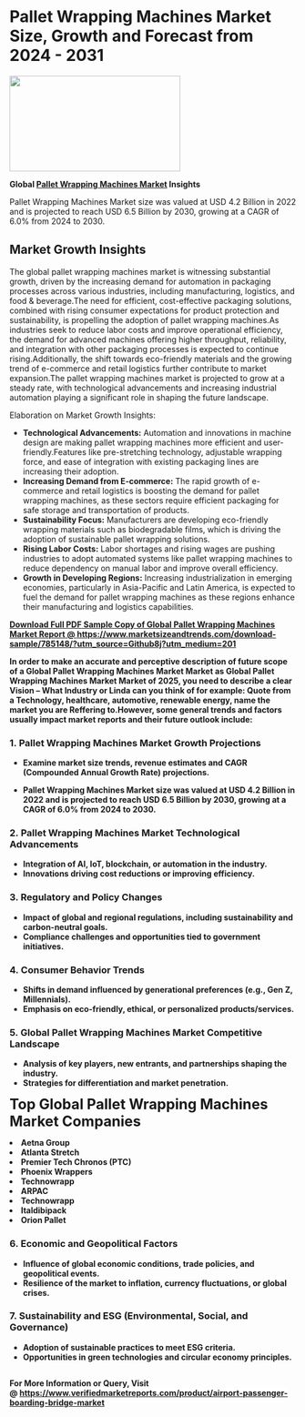 <H1>Pallet Wrapping Machines Market Size, Growth and Forecast from 2024 - 2031</H1><img class="aligncenter size-medium wp-image-584254" src="https://thirdeyenews.in/wp-content/uploads/2024/09/Global-Market-Research-300x168.jpeg" alt="" width="300" height="168" /><p><strong>Global&nbsp;<a href="https://www.marketsizeandtrends.com/download-sample/785148/?utm_source=Github8j?utm_medium=201">Pallet Wrapping Machines Market</a> Insights</strong></p><p>Pallet Wrapping Machines Market size was valued at USD 4.2 Billion in 2022 and is projected to reach USD 6.5 Billion by 2030, growing at a CAGR of 6.0% from 2024 to 2030.</p><p><h2>Market Growth Insights</h2> <p>The global pallet wrapping machines market is witnessing substantial growth, driven by the increasing demand for automation in packaging processes across various industries, including manufacturing, logistics, and food & beverage.The need for efficient, cost-effective packaging solutions, combined with rising consumer expectations for product protection and sustainability, is propelling the adoption of pallet wrapping machines.As industries seek to reduce labor costs and improve operational efficiency, the demand for advanced machines offering higher throughput, reliability, and integration with other packaging processes is expected to continue rising.Additionally, the shift towards eco-friendly materials and the growing trend of e-commerce and retail logistics further contribute to market expansion.The pallet wrapping machines market is projected to grow at a steady rate, with technological advancements and increasing industrial automation playing a significant role in shaping the future landscape.</p> <p><strong><a href="#"></a></strong></p> <p>Elaboration on Market Growth Insights:</p> <ul> <li><strong>Technological Advancements:</strong> Automation and innovations in machine design are making pallet wrapping machines more efficient and user-friendly.Features like pre-stretching technology, adjustable wrapping force, and ease of integration with existing packaging lines are increasing their adoption.</li> <li><strong>Increasing Demand from E-commerce:</strong> The rapid growth of e-commerce and retail logistics is boosting the demand for pallet wrapping machines, as these sectors require efficient packaging for safe storage and transportation of products.</li> <li><strong>Sustainability Focus:</strong> Manufacturers are developing eco-friendly wrapping materials such as biodegradable films, which is driving the adoption of sustainable pallet wrapping solutions.</li> <li><strong>Rising Labor Costs:</strong> Labor shortages and rising wages are pushing industries to adopt automated systems like pallet wrapping machines to reduce dependency on manual labor and improve overall efficiency.</li> <li><strong>Growth in Developing Regions:</strong> Increasing industrialization in emerging economies, particularly in Asia-Pacific and Latin America, is expected to fuel the demand for pallet wrapping machines as these regions enhance their manufacturing and logistics capabilities.</li> </ul> <p><strong><a href="#"></p><p><span class=""><strong>Download Full PDF Sample Copy of Global Pallet Wrapping Machines Market Report</strong> @ <a href="https://www.marketsizeandtrends.com/download-sample/785148/?utm_source=Github8j?utm_medium=201" target="_blank">https://www.marketsizeandtrends.com/download-sample/785148/?utm_source=Github8j?utm_medium=201</a></span></p><p>In order to make an accurate and perceptive description of future scope of a Global&nbsp;Pallet Wrapping Machines Market Market as Global&nbsp;Pallet Wrapping Machines Market Market of 2025, you need to describe a clear Vision &ndash; What Industry or Linda can you think of for example: Quote from a Technology, healthcare, automotive, renewable energy, name the market you are Reffering to.However, some general trends and factors usually impact market reports and their future outlook include:</p><h3>1.&nbsp;<strong>Pallet Wrapping Machines Market Growth Projections</strong></h3><ul><li>Examine market size trends, revenue estimates and CAGR (Compounded Annual Growth Rate) projections.</li><li><p>Pallet Wrapping Machines Market size was valued at USD 4.2 Billion in 2022 and is projected to reach USD 6.5 Billion by 2030, growing at a CAGR of 6.0% from 2024 to 2030.</p></li></ul><h3>2.&nbsp;<strong>Pallet Wrapping Machines Market Technological Advancements</strong></h3><ul><li>Integration of AI, IoT, blockchain, or automation in the industry.</li><li>Innovations driving cost reductions or improving efficiency.</li></ul><h3>3.&nbsp;<strong>Regulatory and Policy Changes</strong></h3><ul><li>Impact of global and regional regulations, including sustainability and carbon-neutral goals.</li><li>Compliance challenges and opportunities tied to government initiatives.</li></ul><h3>4.&nbsp;<strong>Consumer Behavior Trends</strong></h3><ul><li>Shifts in demand influenced by generational preferences (e.g., Gen Z, Millennials).</li><li>Emphasis on eco-friendly, ethical, or personalized products/services.</li></ul><h3>5.&nbsp;<strong>Global Pallet Wrapping Machines Market Competitive Landscape</strong></h3><ul><li>Analysis of key players, new entrants, and partnerships shaping the industry.</li><li>Strategies for differentiation and market penetration.</li></ul><p data-pm-slice="1 1 []"><span style="color: inherit; font-family: inherit; font-size: 25px;">Top Global Pallet Wrapping Machines Market Companies</span></p><div class="" data-test-id=""><p><li>Aetna Group</li><li> Atlanta Stretch</li><li> Premier Tech Chronos (PTC)</li><li> Phoenix Wrappers</li><li> Technowrapp</li><li> ARPAC</li><li> Technowrapp</li><li> Italdibipack</li><li> Orion Pallet</li></p></div><h3>6.&nbsp;<strong>Economic and Geopolitical Factors</strong></h3><ul><li>Influence of global economic conditions, trade policies, and geopolitical events.</li><li>Resilience of the market to inflation, currency fluctuations, or global crises.</li></ul><h3>7.&nbsp;<strong>Sustainability and ESG (Environmental, Social, and Governance)</strong></h3><ul><li>Adoption of sustainable practices to meet ESG criteria.</li><li>Opportunities in green technologies and circular economy principles.</li></ul><h2><strong style="font-size: 14px;">For More Information or Query, Visit @&nbsp;</strong><a style="background-color: #ffffff; font-size: 14px;" href="https://www.marketsizeandtrends.com/report/pallet-wrapping-machines-market/" target="_blank">https://www.verifiedmarketreports.com/product/airport-passenger-boarding-bridge-market</a></h2>